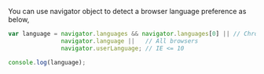 
  You can use navigator object to detect a browser language preference as below,

  ```javascript
  var language = navigator.languages && navigator.languages[0] || // Chrome / Firefox
                 navigator.language ||   // All browsers
                 navigator.userLanguage; // IE <= 10

  console.log(language);
  ```
